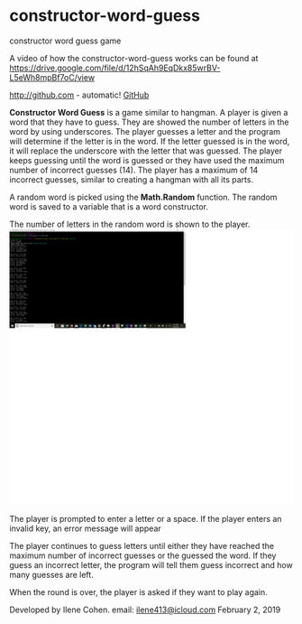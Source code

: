 # constructor-word-guess
constructor word guess game 

A video of how the constructor-word-guess works can be found at https://drive.google.com/file/d/12hSqAh9EqDkx85wrBV-L5eWh8mpBf7oC/view

http://github.com - automatic!
[GitHub](https://drive.google.com/file/d/12hSqAh9EqDkx85wrBV-L5eWh8mpBf7oC/view)

**Constructor Word Guess** is a game similar to hangman. A player is given a word that they have to guess. They are showed the number
of letters in the word by using underscores.  The player guesses a letter and the program will determine if the letter is in the word.
If the letter guessed is in the word, it will replace the underscore with the letter that was guessed.  The player keeps guessing until the word is guessed or they have used the maximum number of incorrect guesses (14). The player has a maximum of 14 incorrect guesses, similar to creating a hangman with all its parts.


A random word is picked using the **Math.Random** function. The random word is saved to a variable that is a word constructor.

The number of letters in the random word is shown to the player.
![user chose Spotify-this-song but user did not enter song title, so defaulted to The Sign](https://github.com/Ilene0413/liri-node-app/blob/master/images/spotify-no-song-entered.png)


The player is prompted to enter a letter or a space.  If the player enters an invalid key, an error message will appear

The player continues to guess letters until either they have reached the maximum number of incorrect guesses or the guessed the word.
If they guess an incorrect letter, the program will tell them guess incorrect and how many guesses are left.

When the round is over, the player is asked if they want to play again.



Developed by Ilene Cohen.
email: ilene413@icloud.com
February 2, 2019
